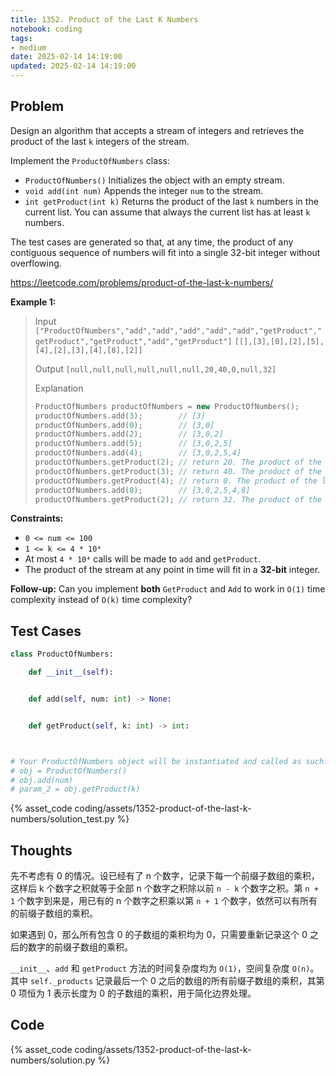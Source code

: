 ```yaml
---
title: 1352. Product of the Last K Numbers
notebook: coding
tags:
- medium
date: 2025-02-14 14:19:00
updated: 2025-02-14 14:19:00
---
```

## Problem

Design an algorithm that accepts a stream of integers and retrieves the product of the last `k` integers of the stream.

Implement the `ProductOfNumbers` class:

- `ProductOfNumbers()` Initializes the object with an empty stream.
- `void add(int num)` Appends the integer `num` to the stream.
- `int getProduct(int k)` Returns the product of the last `k` numbers in the current list. You can assume that always the current list has at least `k` numbers.

The test cases are generated so that, at any time, the product of any contiguous sequence of numbers will fit into a single 32-bit integer without overflowing.

<https://leetcode.com/problems/product-of-the-last-k-numbers/>

**Example 1:**

> Input
> `["ProductOfNumbers","add","add","add","add","add","getProduct","getProduct","getProduct","add","getProduct"]`
> `[[],[3],[0],[2],[5],[4],[2],[3],[4],[8],[2]]`
>
> Output
> `[null,null,null,null,null,null,20,40,0,null,32]`
>
> Explanation
>
> ``` cpp
> ProductOfNumbers productOfNumbers = new ProductOfNumbers();
> productOfNumbers.add(3);        // [3]
> productOfNumbers.add(0);        // [3,0]
> productOfNumbers.add(2);        // [3,0,2]
> productOfNumbers.add(5);        // [3,0,2,5]
> productOfNumbers.add(4);        // [3,0,2,5,4]
> productOfNumbers.getProduct(2); // return 20. The product of the last 2 numbers is 5 * 4 = 20
> productOfNumbers.getProduct(3); // return 40. The product of the last 3 numbers is 2 * 5 * 4 = 40
> productOfNumbers.getProduct(4); // return 0. The product of the last 4 numbers is 0 * 2 * 5 * 4 = 0
> productOfNumbers.add(8);        // [3,0,2,5,4,8]
> productOfNumbers.getProduct(2); // return 32. The product of the last 2 numbers is 4 * 8 = 32
> ```

**Constraints:**

- `0 <= num <= 100`
- `1 <= k <= 4 * 10⁴`
- At most `4 * 10⁴` calls will be made to `add` and `getProduct`.
- The product of the stream at any point in time will fit in a **32-bit** integer.

**Follow-up:** Can you implement **both** `GetProduct` and `Add` to work in `O(1)` time complexity instead of `O(k)` time complexity?

## Test Cases

``` python
class ProductOfNumbers:

    def __init__(self):


    def add(self, num: int) -> None:


    def getProduct(self, k: int) -> int:



# Your ProductOfNumbers object will be instantiated and called as such:
# obj = ProductOfNumbers()
# obj.add(num)
# param_2 = obj.getProduct(k)
```

{% asset_code coding/assets/1352-product-of-the-last-k-numbers/solution_test.py %}

## Thoughts

先不考虑有 0 的情况。设已经有了 n 个数字，记录下每一个前缀子数组的乘积，这样后 k 个数字之积就等于全部 n 个数字之积除以前 `n - k` 个数字之积。第 `n + 1` 个数字到来是，用已有的 n 个数字之积乘以第 `n + 1` 个数字，依然可以有所有的前缀子数组的乘积。

如果遇到 0，那么所有包含 0 的子数组的乘积均为 0，只需要重新记录这个 0 之后的数字的前缀子数组的乘积。

`__init__`、`add` 和 `getProduct` 方法的时间复杂度均为 `O(1)`，空间复杂度 `O(n)`。其中 `self._products` 记录最后一个 0 之后的数组的所有前缀子数组的乘积，其第 0 项恒为 1 表示长度为 0 的子数组的乘积，用于简化边界处理。

## Code

{% asset_code coding/assets/1352-product-of-the-last-k-numbers/solution.py %}
